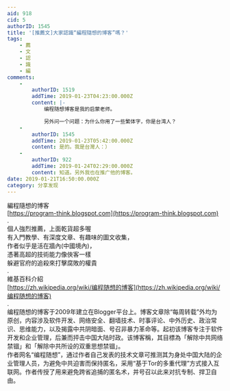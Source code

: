 ```yaml
---
aid: 918
cid: 5
authorID: 1545
title: '[推薦文]大家認識“編程隨想的博客”嗎？'
tags:
    - 薦
    - 文
    - 認
    - 識
    - 編
comments:
    -
        authorID: 1519
        addTime: 2019-01-23T04:23:00.000Z
        content: |-
            编程随想博客是我的启蒙老师。

            另外问一个问题：为什么你用了一些繁体字，你是台湾人？
    -
        authorID: 1545
        addTime: 2019-01-23T05:42:00.000Z
        content: 是的。我是台灣人：）
    -
        authorID: 922
        addTime: 2019-01-24T02:29:00.000Z
        content: 知道。另外我也在推广他的博客。
date: 2019-01-21T16:50:00.000Z
category: 分享发现
---
```


編程隨想的博客  
[https://program-think.blogspot.com](https://program-think.blogspot.com)  
.  
個人強烈推薦，上面乾貨超多喔  
有入門教學、有深度文章、有趣味的圖文收集，  
作者似乎是活在牆內(中國境內)，  
憑著高超的技術能力像俠客一樣  
躲避官府的追殺來打擊腐敗的權貴  
.  
維基百科介紹  
[https://zh.wikipedia.org/wiki/编程随想的博客](https://zh.wikipedia.org/wiki/编程随想的博客)  
.  
编程随想的博客于2009年建立在Blogger平台上。博客文章除“每周转载”外均为原创，内容涉及软件开发、网络安全、翻墙技术、时事评论、中外历史、政治常识、思维能力，以及揭露中共阴暗面、号召非暴力革命等。起初该博客专注于软件开发和企业管理，后兼而抨击中国大陆时政。该博客稱，其目標為「解除中共网络禁锢」和「解除中共所设的双重思想禁锢」。  
作者网名“编程随想”，通过作者自己发表的技术文章可推测其为身处中国大陆的企业管理人员，为避免中共迫害而保持匿名，采用“基于Tor的多重代理”方式接入互联网。作者传授了用来避免跨省追捕的匿名术，并号召以此来对抗专制、捍卫自由。
